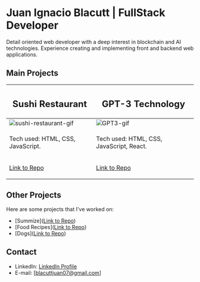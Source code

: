 # Juan Ignacio Blacutt | FullStack Developer

Detail oriented web developer with a deep interest in blockchain and AI technologies. Experience creating and implementing front and backend web applications.

## Main Projects

| <h2>Sushi Restaurant</h2> | <h2>GPT-3 Technology</h2> |
| ------------------------- | ------------------------- |
| ![sushi-restaurant-gif](https://github.com/JIB2017/sushi-restaurant-website/assets/31837873/7318997e-7c67-4998-b556-4f5da2c4ec9d) | ![GPT3-gif](https://github.com/JIB2017/GPT-3/assets/31837873/b7756d41-bd92-43a1-9e2e-70b19365a751) |
| <p>Tech used: HTML, CSS, JavaScript.</p>| <p>Tech used: HTML, CSS, JavaScript, React.</p> |
| <p>[Link to Repo](https://github.com/JIB2017/sushi-restaurant-website)</p>| <p>[Link to Repo](https://github.com/JIB2017/GPT-3)</p> |



## Other Projects

Here are some projects that I've worked on:

- [Summize]([Link to Repo](https://github.com/JIB2017/less-text))
- [Food Recipes]([Link to Repo](https://github.com/JIB2017/PI-Food-main))
- [Dogs]([Link to Repo](https://github.com/JIB2017/PI-Dogs-main))

## Contact

- LinkedIn: [LinkedIn Profile](https://www.linkedin.com/in/juan-ignacio-blacutt-web-design/)
- E-mail: [blacuttjuan07@gmail.com]
